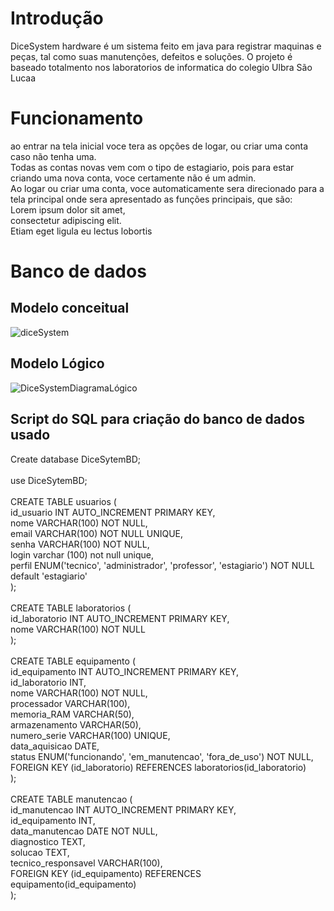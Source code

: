 # Introdução

DiceSystem hardware é um sistema feito em java para registrar maquinas e peças, tal como suas manutenções, defeitos e soluções. O projeto
é baseado totalmento nos laboratorios de informatica do colegio Ulbra São Lucaa

# Funcionamento

ao entrar na tela inicial voce tera as opções de logar, ou criar uma conta caso não tenha uma. <br>
Todas as contas novas vem com o tipo de estagiario, pois para estar criando uma nova conta, voce certamente não é um admin.
<br>
Ao logar ou criar uma conta, voce automaticamente sera direcionado para a tela principal onde sera apresentado as funções principais, que são: <br>
Lorem ipsum dolor sit amet,<br>
consectetur adipiscing elit. <br>
Etiam eget ligula eu lectus lobortis <br>

# Banco de dados

## Modelo conceitual
![diceSystem](https://github.com/user-attachments/assets/2693bc68-9cca-4b81-8c05-b9e0bab006a8)


## Modelo Lógico 
![DiceSystemDiagramaLógico](https://github.com/user-attachments/assets/ab867df0-8837-4044-99df-9943e0d9c5a5)

## Script do SQL para criação do banco de dados usado

Create database DiceSytemBD; <br>
<br>
use DiceSytemBD; <br>
<br>
CREATE TABLE usuarios ( <br>
    id_usuario INT AUTO_INCREMENT PRIMARY KEY, <br>
    nome VARCHAR(100) NOT NULL, <br>
    email VARCHAR(100) NOT NULL UNIQUE, <br>
    senha VARCHAR(100) NOT NULL,<br>
    login varchar (100) not null unique,<br>
    perfil ENUM('tecnico', 'administrador', 'professor', 'estagiario') NOT NULL default 'estagiario'<br>
);<br>
<br>
CREATE TABLE laboratorios (<br>
    id_laboratorio INT AUTO_INCREMENT PRIMARY KEY,<br>
    nome VARCHAR(100) NOT NULL<br>
);<br>
<br>
CREATE TABLE equipamento (<br>
    id_equipamento INT AUTO_INCREMENT PRIMARY KEY,<br>
    id_laboratorio INT,<br>
    nome VARCHAR(100) NOT NULL,<br>
    processador VARCHAR(100),<br>
    memoria_RAM VARCHAR(50),<br>
    armazenamento VARCHAR(50),<br>
    numero_serie VARCHAR(100) UNIQUE,<br>
    data_aquisicao DATE,<br>
    status ENUM('funcionando', 'em_manutencao', 'fora_de_uso') NOT NULL,<br>
    FOREIGN KEY (id_laboratorio) REFERENCES laboratorios(id_laboratorio)<br>
);<br>
<br>
CREATE TABLE manutencao (<br>
    id_manutencao INT AUTO_INCREMENT PRIMARY KEY,<br>
    id_equipamento INT,<br>
    data_manutencao DATE NOT NULL,<br>
    diagnostico TEXT,<br>
    solucao TEXT,<br>
    tecnico_responsavel VARCHAR(100),<br>
    FOREIGN KEY (id_equipamento) REFERENCES equipamento(id_equipamento)<br>
);
